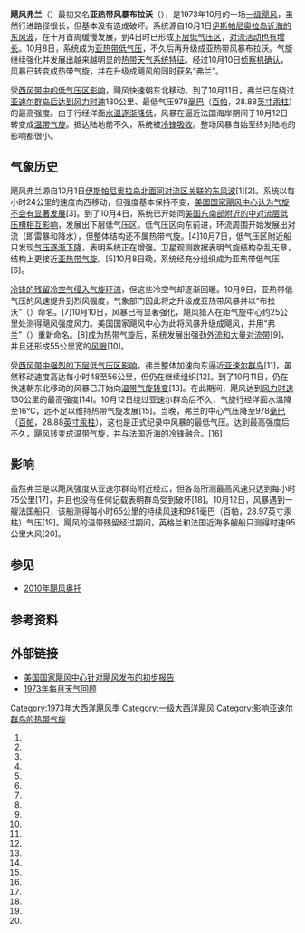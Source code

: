 **飓风弗兰**（）最初又名**亚热带风暴布拉沃**（），是1973年10月的一场[一级飓风](https://zh.wikipedia.org/wiki/萨菲尔-辛普森飓风等级 "wikilink")，虽然行进路径很长，但基本没有造成破坏。系统源自10月1日[伊斯帕尼奥拉岛近海的](../Page/伊斯帕尼奥拉岛.md "wikilink")[东风波](https://zh.wikipedia.org/wiki/东风波 "wikilink")，在十月首周缓慢发展，到4日时已形成[下层低气压区](https://zh.wikipedia.org/wiki/低气压 "wikilink")，[对流活动也有增长](https://zh.wikipedia.org/wiki/对流 "wikilink")。10月8日，系统成为[亚热带低气压](https://zh.wikipedia.org/wiki/亚热带气旋 "wikilink")，不久后再升级成亚热带风暴布拉沃。气旋继续强化并发展出越来越明显的[热带天气系统特征](https://zh.wikipedia.org/wiki/热带气旋 "wikilink")。经过10月10日[侦察机确认](../Page/侦察机.md "wikilink")，风暴已转变成热带气旋，并在升级成飓风的同时获名“弗兰”。

受[西风带中的低气压区影响](https://zh.wikipedia.org/wiki/西风带 "wikilink")，飓风快速朝东北移动。到了10月11日，弗兰已在绕过[亚速尔群岛后达到风力时速](https://zh.wikipedia.org/wiki/亚速尔群岛 "wikilink")130公里、最低气压978[毫巴](../Page/巴.md "wikilink")（[百帕](../Page/帕斯卡.md "wikilink")，28.88[英寸汞柱](https://zh.wikipedia.org/wiki/英寸汞柱 "wikilink")）的最高强度。由于行经洋面[水温逐渐降低](https://zh.wikipedia.org/wiki/海面温度 "wikilink")，风暴在逼近法国海岸期间于10月12日转变成[温带气旋](https://zh.wikipedia.org/wiki/温带气旋 "wikilink")。抵达陆地前不久，系统被[冷锋吸收](../Page/冷锋.md "wikilink")。整场风暴自始至终对陆地的影响都很小。

## 气象历史

飓风弗兰源自10月1日[伊斯帕尼奥拉岛北面同](../Page/伊斯帕尼奥拉岛.md "wikilink")[对流区关联的](https://zh.wikipedia.org/wiki/对流 "wikilink")[东风波](https://zh.wikipedia.org/wiki/东风波 "wikilink")\[1\]\[2\]。系统以每小时24公里的速度向西移动，但强度基本保持不变，[美国国家飓风中心认为气旋不会有显著发展](https://zh.wikipedia.org/wiki/国家飓风中心 "wikilink")\[3\]。到了10月4日，系统已开始同[美国东南部附近的中对流层低压槽相互影响](https://zh.wikipedia.org/wiki/美国东南部 "wikilink")，发展出下层低气压区。低气压区向东前进，环流周围开始发展出对流（即雷暴和降水），但整体结构还不属热带气旋。\[4\]10月7日，低气压区附近船只发现[气压逐渐下降](../Page/气压.md "wikilink")，表明系统正在增强。卫星观测数据表明气旋结构杂乱无章，结构上更接近[亚热带气旋](https://zh.wikipedia.org/wiki/亚热带气旋 "wikilink")。\[5\]10月8日晚，系统经充分组织成为亚热带低气压\[6\]。

[冷锋的残留冷空气侵入气旋环流](../Page/冷锋.md "wikilink")，但这些冷空气却逐渐回暖。10月9日，亚热带低气压的风速提升到烈风强度，气象部门因此将之升级成亚热带风暴并以“布拉沃”（）命名。\[7\]10月10日，风暴已有显著强化，飓风猎人在距气旋中心约25公里处测得飓风强度风力。美国国家飓风中心为此将风暴升级成飓风，并用“弗兰”（）重新命名。\[8\]成为热带气旋后，系统发展出强劲[外流和大量](https://zh.wikipedia.org/wiki/外流_\(气象学\) "wikilink")[对流带](../Page/雨带.md "wikilink")\[9\]，并且还形成55公里宽的[风眼](https://zh.wikipedia.org/wiki/风眼 "wikilink")\[10\]。

受[西风带中强烈的下层低气压区影响](https://zh.wikipedia.org/wiki/西风带 "wikilink")，弗兰整体加速向东逼近[亚速尔群岛](https://zh.wikipedia.org/wiki/亚速尔群岛 "wikilink")\[11\]，虽然移动速度高达每小时48至56公里，但仍在继续组织\[12\]。到了10月11日，仍在快速朝东北移动的风暴已开始向[温带气旋转变](https://zh.wikipedia.org/wiki/温带气旋 "wikilink")\[13\]。在此期间，飓风达到[风力时速](../Page/最大持续风速.md "wikilink")130公里的最高强度\[14\]。10月12日绕过亚速尔群岛后不久，气旋行经洋面水温降至16°C，远不足以维持热带气旋发展\[15\]。当晚，弗兰的中心气压降至978[毫巴](../Page/巴.md "wikilink")（[百帕](../Page/帕斯卡.md "wikilink")，28.88[英寸汞柱](https://zh.wikipedia.org/wiki/英寸汞柱 "wikilink")），这也是正式纪录中风暴的最低气压。达到最高强度后不久，飓风转变成温带气旋，并与法国近海的冷锋融合。\[16\]

## 影响

虽然弗兰是以飓风强度从亚速尔群岛附近经过，但各岛所测最高风速只达到每小时75公里\[17\]，并且也没有任何记载表明群岛受到破坏\[18\]。10月12日，风暴遇到一艘法国船只，该船测得每小时65公里的持续风速和981毫巴（百帕，28.97英寸汞柱）气压\[19\]。飓风的温带残留经过期间，英格兰和法国近海多艘船只测得时速95公里大风\[20\]。

## 参见

  - [2010年飓风奥托](../Page/2010年飓风奥托.md "wikilink")

## 参考资料

## 外部链接

  - [美国国家飓风中心针对飓风发布的初步报告](http://www.nhc.noaa.gov/archive/storm_wallets/cdmp/dvd0179-jpg/1973/atlantic/bravo-fran/postevent/)
  - [1973年每月天气回顾](http://www.aoml.noaa.gov/general/lib/lib1/nhclib/mwreviews/1973.pdf)

[Category:1973年大西洋飓风季](https://zh.wikipedia.org/wiki/Category:1973年大西洋飓风季 "wikilink")
[Category:一级大西洋飓风](https://zh.wikipedia.org/wiki/Category:一级大西洋飓风 "wikilink")
[Category:影响亚速尔群岛的热带气旋](https://zh.wikipedia.org/wiki/Category:影响亚速尔群岛的热带气旋 "wikilink")

1.

2.

3.
4.
5.

6.

7.
8.
9.

10.

11.
12.

13.

14.
15.

16.
17.

18.
19.

20.